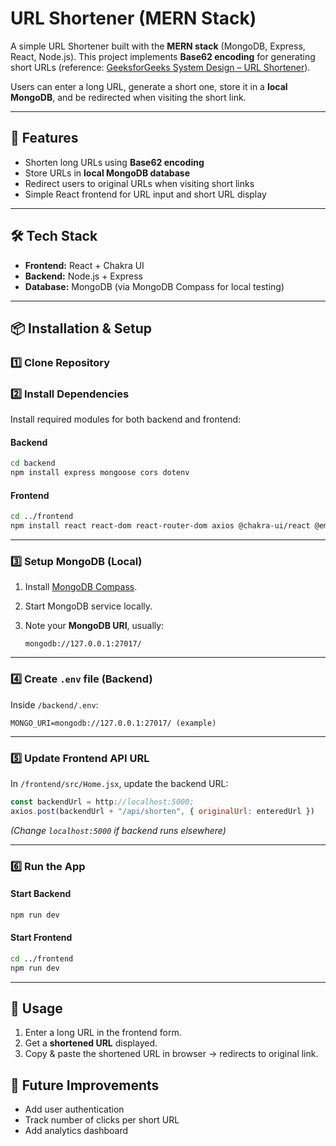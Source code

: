 # URL Shortener (MERN Stack)

A simple URL Shortener built with the **MERN stack** (MongoDB, Express, React, Node.js).
This project implements **Base62 encoding** for generating short URLs (reference: [GeeksforGeeks System Design – URL Shortener](https://www.geeksforgeeks.org/system-design/system-design-url-shortening-service/)).

Users can enter a long URL, generate a short one, store it in a **local MongoDB**, and be redirected when visiting the short link.

---

## 🚀 Features

* Shorten long URLs using **Base62 encoding**
* Store URLs in **local MongoDB database**
* Redirect users to original URLs when visiting short links
* Simple React frontend for URL input and short URL display

---

## 🛠️ Tech Stack

* **Frontend:** React + Chakra UI
* **Backend:** Node.js + Express
* **Database:** MongoDB (via MongoDB Compass for local testing)

---

## 📦 Installation & Setup

### 1️⃣ Clone Repository

### 2️⃣ Install Dependencies

Install required modules for both backend and frontend:

#### Backend

```bash
cd backend
npm install express mongoose cors dotenv
```

#### Frontend

```bash
cd ../frontend
npm install react react-dom react-router-dom axios @chakra-ui/react @emotion/react @emotion/styled framer-motion
```

---

### 3️⃣ Setup MongoDB (Local)

1. Install [MongoDB Compass](https://www.mongodb.com/try/download/compass).
2. Start MongoDB service locally.
3. Note your **MongoDB URI**, usually:

   ```
   mongodb://127.0.0.1:27017/
   ```

---

### 4️⃣ Create `.env` file (Backend)

Inside `/backend/.env`:

```
MONGO_URI=mongodb://127.0.0.1:27017/ (example)
```

---

### 5️⃣ Update Frontend API URL

In `/frontend/src/Home.jsx`, update the backend URL:

```js
const backendUrl = http://localhost:5000;
axios.post(backendUrl + "/api/shorten", { originalUrl: enteredUrl })
```

*(Change `localhost:5000` if backend runs elsewhere)*

---

### 6️⃣ Run the App

#### Start Backend

```bash
npm run dev
```

#### Start Frontend

```bash
cd ../frontend
npm run dev
```

---

## 📌 Usage

1. Enter a long URL in the frontend form.
2. Get a **shortened URL** displayed.
3. Copy & paste the shortened URL in browser → redirects to original link.


## 📝 Future Improvements

* Add user authentication
* Track number of clicks per short URL
* Add analytics dashboard
  
